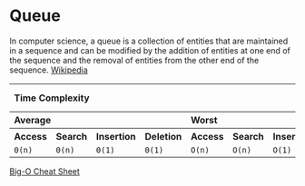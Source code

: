 # Queue

In computer science, a queue is a collection of entities that are maintained in a sequence and can be modified by the addition of entities at one end of the sequence and the removal of entities from the other end of the sequence. [Wikipedia](https://en.wikipedia.org/wiki/Queue_(abstract_data_type))

<table>
    <tbody align="left">
        <tr>
            <th colspan="8">Time Complexity</th>
            <th>Space Complexity</th>
        </tr>
        <tr>
            <th colspan="4">Average</th>
            <th colspan="4">Worst</th>
            <th>Worst</th>
        </tr>
        <tr>
            <th>Access</th>
            <th>Search</th>
            <th>Insertion</th>
            <th>Deletion</th>
            <th>Access</th>
            <th>Search</th>
            <th>Insertion</th>
            <th>Deletion</th>
            <th></th>
        </tr>
        <tr>
            <td><code class="yellow">Θ(n)</code></td>
            <td><code class="yellow">Θ(n)</code></td>
            <td><code class="green">Θ(1)</code></td>
            <td><code class="green">Θ(1)</code></td>
            <td><code class="yellow">O(n)</code></td>
            <td><code class="yellow">O(n)</code></td>
            <td><code class="green">O(1)</code></td>
            <td><code class="green">O(1)</code></td>
            <td><code class="yellow">O(n)</code></td>
        </tr>
    </tbody>
</table>

[Big-O Cheat Sheet](https://www.bigocheatsheet.com)